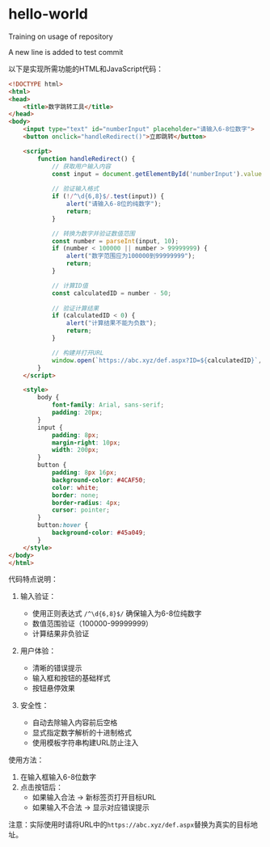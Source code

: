 # hello-world
Training on usage of repository

A new line is added to test commit

以下是实现所需功能的HTML和JavaScript代码：

```html
<!DOCTYPE html>
<html>
<head>
    <title>数字跳转工具</title>
</head>
<body>
    <input type="text" id="numberInput" placeholder="请输入6-8位数字">
    <button onclick="handleRedirect()">立即跳转</button>

    <script>
        function handleRedirect() {
            // 获取用户输入内容
            const input = document.getElementById('numberInput').value.trim();
            
            // 验证输入格式
            if (!/^\d{6,8}$/.test(input)) {
                alert("请输入6-8位的纯数字");
                return;
            }

            // 转换为数字并验证数值范围
            const number = parseInt(input, 10);
            if (number < 100000 || number > 99999999) {
                alert("数字范围应为100000到99999999");
                return;
            }

            // 计算ID值
            const calculatedID = number - 50;
            
            // 验证计算结果
            if (calculatedID < 0) {
                alert("计算结果不能为负数");
                return;
            }

            // 构建并打开URL
            window.open(`https://abc.xyz/def.aspx?ID=${calculatedID}`, '_blank');
        }
    </script>

    <style>
        body {
            font-family: Arial, sans-serif;
            padding: 20px;
        }
        input {
            padding: 8px;
            margin-right: 10px;
            width: 200px;
        }
        button {
            padding: 8px 16px;
            background-color: #4CAF50;
            color: white;
            border: none;
            border-radius: 4px;
            cursor: pointer;
        }
        button:hover {
            background-color: #45a049;
        }
    </style>
</body>
</html>
```

代码特点说明：
1. 输入验证：
   - 使用正则表达式 `/^\d{6,8}$/` 确保输入为6-8位纯数字
   - 数值范围验证（100000-99999999）
   - 计算结果非负验证

2. 用户体验：
   - 清晰的错误提示
   - 输入框和按钮的基础样式
   - 按钮悬停效果

3. 安全性：
   - 自动去除输入内容前后空格
   - 显式指定数字解析的十进制格式
   - 使用模板字符串构建URL防止注入

使用方法：
1. 在输入框输入6-8位数字
2. 点击按钮后：
   - 如果输入合法 → 新标签页打开目标URL
   - 如果输入不合法 → 显示对应错误提示

注意：实际使用时请将URL中的`https://abc.xyz/def.aspx`替换为真实的目标地址。